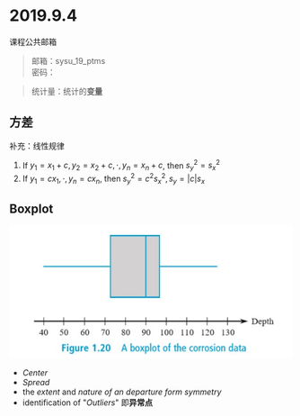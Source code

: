 # 2019.9.4

课程公共邮箱

> 邮箱：sysu_19_ptms  
> 密码：

> 统计量：统计的**变量**

[\\]: # (我国数学传承自苏联，普遍描述概念，再告诉你怎么做；西方是先告诉你怎么做，在告诉你为什么)

## 方差

补充：线性规律

1. If $y_1 = x_1 +c, y_2 = x_2 + c, \cdot, y_n = x_n + c$, then $s_y^2 = s_x^2$
2. If $y_1 = cx_1, \cdot, y_n = cx_n$, then $s_y^2 = c^2s_x^2, s_y = |c|s_x$

## Boxplot

![boxplot](./boxplot.jpg)

- *Center*
- *Spread*
- the *extent* and *nature of an departure form symmetry*
- identification of "*Outliers*" 即**异常点**
